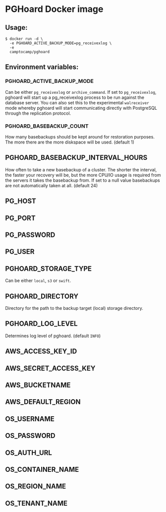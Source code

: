 PGHoard Docker image
====================

Usage:
------

```shell
$ docker run -d \
  -e PGHOARD_ACTIVE_BACKUP_MODE=pg_receivexlog \
  -e 
  camptocamp/pghoard
```

Environment variables:
----------------------

### PGHOARD_ACTIVE_BACKUP_MODE

Can be either `pg_receivexlog` or `archive_command`. If set to `pg_receivexlog`, pghoard will start up a pg_receivexlog process to be run against the database server. You can also set this to the experimental `walreceiver` mode whereby pghoard will start communicating directly with PostgreSQL through the replication protocol.

### PGHOARD_BASEBACKUP_COUNT

How many basebackups should be kept around for restoration purposes. The more there are the more diskspace will be used. (default 1)

## PGHOARD_BASEBACKUP_INTERVAL_HOURS

How often to take a new basebackup of a cluster. The shorter the interval, the faster your recovery will be, but the more CPU/IO usage is required from the servers it takes the basebackup from. If set to a null value basebackups are not automatically taken at all. (default 24)

## PG_HOST

## PG_PORT

## PG_PASSWORD

## PG_USER

## PGHOARD_STORAGE_TYPE

Can be either `local`, `s3` or `swift`.

## PGHOARD_DIRECTORY

Directory for the path to the backup target (local) storage directory.

## PGHOARD_LOG_LEVEL

Determines log level of pghoard. (default `INFO`)

## AWS_ACCESS_KEY_ID

## AWS_SECRET_ACCESS_KEY

## AWS_BUCKETNAME

## AWS_DEFAULT_REGION

## OS_USERNAME

## OS_PASSWORD

## OS_AUTH_URL

## OS_CONTAINER_NAME

## OS_REGION_NAME

## OS_TENANT_NAME
